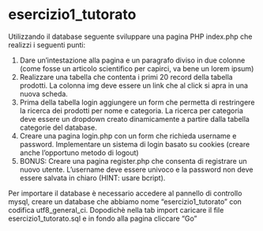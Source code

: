 # esercizio1_tutorato

Utilizzando il database seguente sviluppare una pagina PHP index.php che realizzi i seguenti punti:

1.	Dare un’intestazione alla pagina e un paragrafo diviso in due colonne (come fosse un articolo scientifico per capirci, va bene un lorem ipsum)
2.	Realizzare una tabella che contenta i primi 20 record della tabella prodotti.	La colonna img deve essere un link che al click si apra in una nuova scheda.
3.	Prima della tabella login aggiungere un form che permetta di restringere la ricerca dei prodotti per nome e categoria. La ricerca per categoria deve essere un dropdown creato dinamicamente a partire dalla tabella categorie del database.
4.	Creare una pagina login.php con un form che richieda username e password. Implementare un sistema di login basato su cookies (creare anche l’opportuno metodo di logout)
5.	BONUS: Creare una pagina register.php che consenta di registrare un nuovo utente. L’username deve essere univoco e la password non deve essere salvata in chiaro (HINT: usare bcript).


Per importare il database è necessario accedere al pannello di controllo mysql, creare un database che abbiamo nome “esercizio1_tutorato” con codifica utf8_general_ci. Dopodichè nella tab import caricare il file esercizio1_tutorato.sql e in fondo alla pagina cliccare “Go”

